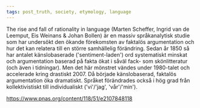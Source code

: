 ```yaml
---
tags: post_truth, society, etymology, language
---
```


The rise and fall of rationality in language (Marten Scheffer, Ingrid van de
Leemput, Eis Weinans & Johan Bollen) är en massiv språkanalytisk studie som har undersökt den ökande förekomsten av faktalös argumentation och hur det kan relatera till en större samhällelig förändring. Sedan år 1850 så har antalet
känslobaserade ('sentiment-laden') ord systematiskt minskat och argumentation baserad på fakta ökat i såväl fack- som skönlitteratur (och även i tidningar). Men det här mönstret vändes under 1980-talet och accelerade kring drastiskt 2007. Då började känslobaserad, faktalös argumentation öka dramatiskt. Språket förändrades också i hög grad från kollektivistiskt till individualiskt ('vi'/'jag', 'vår'/'min').

https://www.pnas.org/content/118/51/e2107848118
